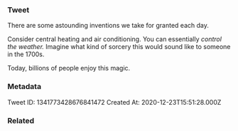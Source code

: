 ### Tweet
There are some astounding inventions we take for granted each day.

Consider central heating and air conditioning. You can essentially *control the weather.* Imagine what kind of sorcery this would sound like to someone in the 1700s.

Today, billions of people enjoy this magic.

### Metadata
Tweet ID: 1341773428676841472
Created At: 2020-12-23T15:51:28.000Z

### Related

